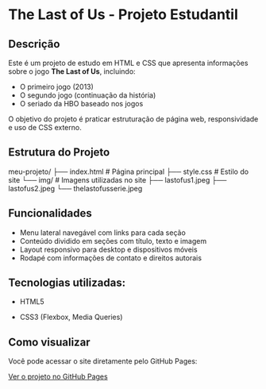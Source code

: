 # The Last of Us - Projeto Estudantil

## Descrição
Este é um projeto de estudo em HTML e CSS que apresenta informações sobre o jogo **The Last of Us**, incluindo:

- O primeiro jogo (2013)  
- O segundo jogo (continuação da história)  
- O seriado da HBO baseado nos jogos  

O objetivo do projeto é praticar estruturação de página web, responsividade e uso de CSS externo.

## Estrutura do Projeto
meu-projeto/
├── index.html # Página principal
├── style.css # Estilo do site
└── img/ # Imagens utilizadas no site
├── lastofus1.jpeg
├── lastofus2.jpeg
└── thelastofusserie.jpeg


## Funcionalidades
- Menu lateral navegável com links para cada seção  
- Conteúdo dividido em seções com título, texto e imagem  
- Layout responsivo para desktop e dispositivos móveis  
- Rodapé com informações de contato e direitos autorais  

## Tecnologias utilizadas: 

- HTML5

- CSS3 (Flexbox, Media Queries)

## Como visualizar
Você pode acessar o site diretamente pelo GitHub Pages:  

[Ver o projeto no GitHub Pages](https://juliamagnante.github.io/Front-End-Site-com-Responsividade/)

